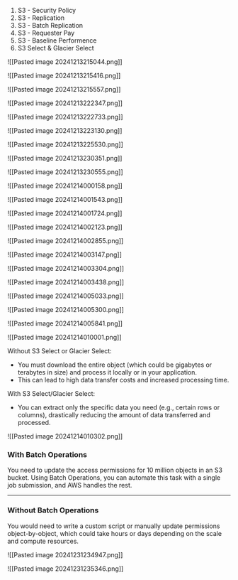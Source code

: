 
1. S3 - Security Policy
2. S3 - Replication
3. S3 - Batch Replication
4. S3 - Requester Pay
5. S3 - Baseline Performence
6. S3 Select & Glacier Select


![[Pasted image 20241213215044.png]]


![[Pasted image 20241213215416.png]]


![[Pasted image 20241213215557.png]]

![[Pasted image 20241213222347.png]]


![[Pasted image 20241213222733.png]]

![[Pasted image 20241213223130.png]]


![[Pasted image 20241213225530.png]]

![[Pasted image 20241213230351.png]]


![[Pasted image 20241213230555.png]]

![[Pasted image 20241214000158.png]]

![[Pasted image 20241214001543.png]]


![[Pasted image 20241214001724.png]]


![[Pasted image 20241214002123.png]]



![[Pasted image 20241214002855.png]]



![[Pasted image 20241214003147.png]]

![[Pasted image 20241214003304.png]]



![[Pasted image 20241214003438.png]]



![[Pasted image 20241214005033.png]]



![[Pasted image 20241214005300.png]]



![[Pasted image 20241214005841.png]]



![[Pasted image 20241214010001.png]]


Without S3 Select or Glacier Select:

- You must download the entire object (which could be gigabytes or terabytes in size) and process it locally or in your application.
- This can lead to high data transfer costs and increased processing time.

With S3 Select/Glacier Select:

- You can extract only the specific data you need (e.g., certain rows or columns), drastically reducing the amount of data transferred and processed.


![[Pasted image 20241214010302.png]]



### **With Batch Operations**

You need to update the access permissions for 10 million objects in an S3 bucket. Using Batch Operations, you can automate this task with a single job submission, and AWS handles the rest.

---

### **Without Batch Operations**

You would need to write a custom script or manually update permissions object-by-object, which could take hours or days depending on the scale and compute resources.



![[Pasted image 20241231234947.png]]


![[Pasted image 20241231235346.png]]